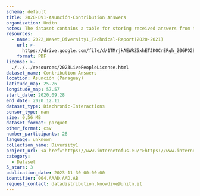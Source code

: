 ```yaml
---
schema: default
title: 2020-DV1-Asunción-Contribution Answers
organization: Unitn
notes: The dataset contains a table for storing received answers from the user to the different types of contributions such as tasks for random time questions and time diaries for fixed frequency questions. It is part of Wenet Diversity 1 data collection, which contains data about the everyday life activities of students coming from 8 different universities located in China, Denmark, India, Italy, Mexico, Mongolia, Paraguay and UK. The data were collected via questionnaires, data coming from 27 smartphone sensors associated to thousand self-reported annotations over a period of 4 weeks.
resources:
  - name: 2022_WeNet_Diversity1_Technical-Report(2020-2021)
    url: >-
      https://drive.google.com/file/d/1TMrjkAEWRZ5xhETJKOCnERgh_Z06PO2E/view?usp=drive_link
    format: PDF
license: >-
  ./../../resources/2023LivePeopleLicense.html
dataset_name: Contribution Answers
location: Asunción (Paraguay)
latitude_map: 25.26
longitude_map: 57.57
start_date: 2020.09.28
end_date: 2020.12.11
dataset_type: Diachronic-Interactions
sensor_type: nan
size: 0,56 MB
dataset_format: parquet
other_format: csv
number_participants: 28
language: unknown
collection_name: Diversity1
project_url: <a href="https://www.internetofus.eu/">https://www.internetofus.eu/</a>
category:
  - Dataset
5_stars: 3
publication_date: 2023-11-30 00:00:00
identifier: 004.AAAD.AAD.AB
request_contact: datadistribution.knowdive@unitn.it
---
```

